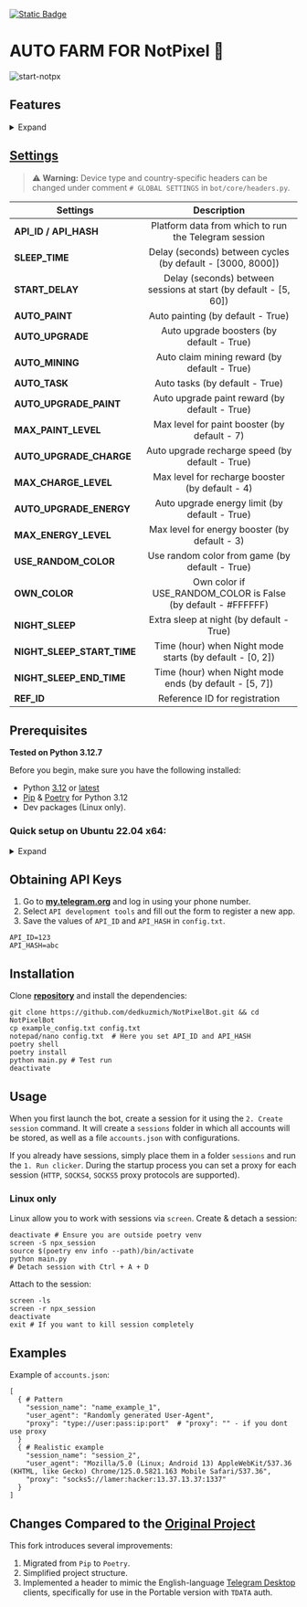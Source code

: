 [![Static Badge](https://img.shields.io/badge/Telegram-Bot%20Link-Link?style=for-the-badge&logo=Telegram&logoColor=white&logoSize=auto&color=blue)](https://t.me/notpixel/app?startapp=f7772533198)

# AUTO FARM FOR NotPixel 🚀

![start-notpx](https://github.com/user-attachments/assets/5dbba427-4bd6-4a51-8dd2-458d215523af)

## Features

<details>
<summary>Expand</summary>

| Feature                               | Supported |
|---------------------------------------|:---------:|
| Multithreading                        |    ✔️     |
| Proxy binding to session              |    ✔️     |
| User-Agent binding to session         |    ✔️     |
| Support for tdata / pyrogram .session |    ✔️     |
| Registration in bot                   |    ✔️     |
| Auto-paint                            |    ✔️     |
| Auto-tasks                            |    ✔️     |
| Auto-claim mining rewards             |    ✔️     |
| Auto-upgrade boosters                 |    ✔️     |
| Night sleep mode                      |    ✔️     |
| Analytics game events                 |    ✔️     |

</details>

## [Settings](https://github.com/dedkuzmich/NotPixelBot/blob/master/example_config.txt/)

> :warning: **Warning:** Device type and country-specific headers can be changed under comment `# GLOBAL SETTINGS` in `bot/core/headers.py`.

| Settings                   |                           Description                            |
|----------------------------|:----------------------------------------------------------------:|
| **API_ID / API_HASH**      |       Platform data from which to run the Telegram session       |
| **SLEEP_TIME**             |    Delay (seconds) between cycles (by default - [3000, 8000])    |
| **START_DELAY**            | Delay (seconds) between sessions at start (by default - [5, 60]) |
| **AUTO_PAINT**             |                Auto painting (by default - True)                 |
| **AUTO_UPGRADE**           |            Auto upgrade boosters (by default - True)             |
| **AUTO_MINING**            |           Auto claim mining reward (by default - True)           |
| **AUTO_TASK**              |                  Auto tasks (by default - True)                  |
| **AUTO_UPGRADE_PAINT**     |          Auto upgrade paint reward (by default - True)           |
| **MAX_PAINT_LEVEL**        |           Max level for paint booster (by default - 7)           |
| **AUTO_UPGRADE_CHARGE**    |         Auto upgrade recharge speed (by default - True)          |
| **MAX_CHARGE_LEVEL**       |         Max level for recharge booster (by default - 4)          |
| **AUTO_UPGRADE_ENERGY**    |          Auto upgrade energy limit (by default - True)           |
| **MAX_ENERGY_LEVEL**       |          Max level for energy booster (by default - 3)           |
| **USE_RANDOM_COLOR**       |          Use random color from game (by default - True)          |
| **OWN_COLOR**              |  Own color if USE_RANDOM_COLOR is False (by default - #FFFFFF)   |
| **NIGHT_SLEEP**            |             Extra sleep at night (by default - True)             |
| **NIGHT_SLEEP_START_TIME** |     Time (hour) when Night mode starts (by default - [0, 2])     |
| **NIGHT_SLEEP_END_TIME**   |      Time (hour) when Night mode ends (by default - [5, 7])      |
| **REF_ID**                 |                  Reference ID for registration                   |

## Prerequisites

**Tested on Python 3.12.7**

Before you begin, make sure you have the following installed:

- Python [3.12](https://www.python.org/downloads/release/python-3120/) or [latest](https://www.python.org/downloads/)
- [Pip](https://pip.pypa.io/en/stable/installation/) & [Poetry](https://python-poetry.org/docs/#installing-with-the-official-installer) for Python 3.12
- Dev packages (Linux only).

### Quick setup on Ubuntu 22.04 x64:

<details>
<summary>Expand</summary>

Install `Pyenv`:

```shell
curl https://pyenv.run | bash
echo 'export PATH="$HOME/.local/bin:$PATH"' >> ~/.bashrc && echo 'export PYENV_ROOT="$HOME/.pyenv"' >> ~/.bashrc && echo 'command -v pyenv >/dev/null || export PATH="$PYENV_ROOT/bin:$PATH"' >> ~/.bashrc && echo 'eval "$(pyenv init -)"' >> ~/.bashrc && echo 'export PYENV_ROOT="$HOME/.pyenv"' >> ~/.profile && echo 'command -v pyenv >/dev/null || export PATH="$PYENV_ROOT/bin:$PATH"' >> ~/.profile && echo 'eval "$(pyenv init -)"' >> ~/.profile && source ~/.bashrc
sudo apt install -y make build-essential screen libssl-dev zlib1g-dev libbz2-dev libreadline-dev libsqlite3-dev wget curl llvm libncurses5-dev libncursesw5-dev xz-utils tk-dev libffi-dev liblzma-dev python3-openssl git
```

Install `Python 3.12` (`Pip` is built-in):

```shell
pyenv install 3.12 # Process takes ~5 min on AWS t3.micro
pyenv global 3.12.7
```

Install `Poetry`:

```shell
curl -sSL https://install.python-poetry.org | python3 -
poetry config virtualenvs.prefer-active-python true
```

</details>

## Obtaining API Keys

1. Go to [**my.telegram.org**](https://my.telegram.org/auth) and log in using your phone number.
2. Select `API development tools` and fill out the form to register a new app.
3. Save the values of `API_ID` and `API_HASH` in `config.txt`.

```dotenv
API_ID=123
API_HASH=abc
```

## Installation

Clone [**repository**](https://github.com/dedkuzmich/NotPixelBot)  and install the dependencies:

```shell
git clone https://github.com/dedkuzmich/NotPixelBot.git && cd NotPixelBot
cp example_config.txt config.txt
notepad/nano config.txt  # Here you set API_ID and API_HASH
poetry shell
poetry install
python main.py # Test run
deactivate
```

## Usage

When you first launch the bot, create a session for it using the `2. Create session` command.
It will create a `sessions` folder in which all accounts will be stored, as well as a file `accounts.json`
with configurations.

If you already have sessions, simply place them in a folder `sessions` and run the `1. Run clicker`.
During the startup process you can set a proxy for each session (`HTTP`, `SOCKS4`, `SOCKS5` proxy protocols are supported).

### Linux only

Linux allow you to work with sessions via `screen`.
Create & detach a session:

```shell
deactivate # Ensure you are outside poetry venv
screen -S npx_session
source $(poetry env info --path)/bin/activate
python main.py
# Detach session with Ctrl + A + D
```

Attach to the session:

```shell
screen -ls
screen -r npx_session
deactivate
exit # If you want to kill session completely
```

## Examples

Example of `accounts.json`:

```shell
[
  { # Pattern
    "session_name": "name_example_1",
    "user_agent": "Randomly generated User-Agent",
    "proxy": "type://user:pass:ip:port"  # "proxy": "" - if you dont use proxy
  }
  { # Realistic example
    "session_name": "session_2",
    "user_agent": "Mozilla/5.0 (Linux; Android 13) AppleWebKit/537.36 (KHTML, like Gecko) Chrome/125.0.5821.163 Mobile Safari/537.36",
    "proxy": "socks5://lamer:hacker:13.37.13.37:1337"
  }
]
```

## Changes Compared to the [Original Project](https://github.com/BlackJkee/NotPixelBot)

This fork introduces several improvements:

1. Migrated from `Pip` to `Poetry`.
2. Simplified project structure.
3. Implemented a header to mimic the English-language [Telegram Desktop](https://desktop.telegram.org/) clients, specifically for use in the Portable version with `TDATA` auth.